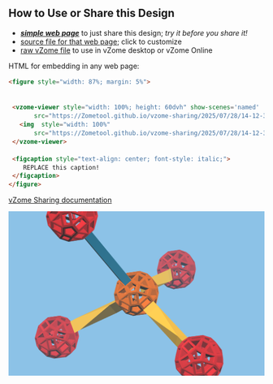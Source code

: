 
## How to Use or Share this Design

 - [***simple web page***](<https://Zometool.github.io/vzome-sharing/2025/07/28/14-12-33-BIO_21_DNA_PO4i3/>) to just share this design; *try it before you share it!*
 - [source file for that web page](<https://github.com/Zometool/vzome-sharing/edit/main/2025/07/28/14-12-33-BIO_21_DNA_PO4i3/index.md>); click to customize
 - [raw vZome file](<https://raw.githubusercontent.com/Zometool/vzome-sharing/main/2025/07/28/14-12-33-BIO_21_DNA_PO4i3/BIO_21_DNA_PO4i3.vZome>) to use in vZome desktop or vZome Online
 
 HTML for embedding in any web page:
 ```html
<figure style="width: 87%; margin: 5%">
  
  
  <vzome-viewer style="width: 100%; height: 60dvh" show-scenes='named'
        src="https://Zometool.github.io/vzome-sharing/2025/07/28/14-12-33-BIO_21_DNA_PO4i3/BIO_21_DNA_PO4i3.vZome" >
    <img  style="width: 100%"
        src="https://Zometool.github.io/vzome-sharing/2025/07/28/14-12-33-BIO_21_DNA_PO4i3/BIO_21_DNA_PO4i3.png" >
  </vzome-viewer>

  <figcaption style="text-align: center; font-style: italic;">
     REPLACE this caption!
  </figcaption>
</figure>

 ```

[vZome Sharing documentation](https://vzome.github.io/vzome/sharing.html#how-it-works)

![Image](<BIO_21_DNA_PO4i3.png>)

